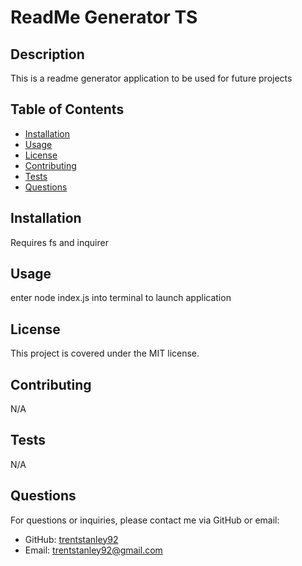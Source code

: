 # ReadMe Generator TS

## Description
This is a readme generator application to be used for future projects

## Table of Contents
- [Installation](#installation)
- [Usage](#usage)
- [License](#license)
- [Contributing](#contributing)
- [Tests](#tests)
- [Questions](#questions)

## Installation
Requires fs and inquirer

## Usage
enter node index.js into terminal to launch application

## License
This project is covered under the MIT license.

## Contributing
N/A

## Tests
N/A

## Questions
For questions or inquiries, please contact me via GitHub or email:
- GitHub: [trentstanley92](https://github.com/trentstanley92)
- Email: trentstanley92@gmail.com
